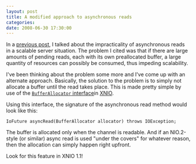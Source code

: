 ```yaml
---
layout: post
title: A modified approach to asynchronous reads
categories: 
date: 2008-06-30 17:30:00
---
```

 In a <a href="http://dmlloyd.blogspot.com/2008/05/aio-versus-network-servers.html">previous post</a>, I talked about the impracticality of asynchronous reads in a scalable server situation. The problem I cited was that if there are large amounts of pending reads, each with its own preallocated buffer, a large quantity of resources can possibly be consumed, thus impeding scalability.

I've been thinking about the problem some more and I've come up with an alternate approach. Basically, the solution to the problem is to simply not allocate a buffer until the read takes place. This is made pretty simple by use of the <a href="http://docs.jboss.org/xnio/1.0/api/org/jboss/xnio/BufferAllocator.html"><code>BufferAllocator</code> interface</a>in <a href="http://www.jboss.org/xnio/">XNIO</a>.

Using this interface, the signature of the asynchronous read method would look like this:

`IoFuture asyncRead(BufferAllocator allocator) throws IOException;`

The buffer is allocated only when the channel is readable. And if an NIO.2\-style (or similar) async read is used "under the covers" for whatever reason, then the allocation can simply happen right upfront.

Look for this feature in XNIO 1.1!